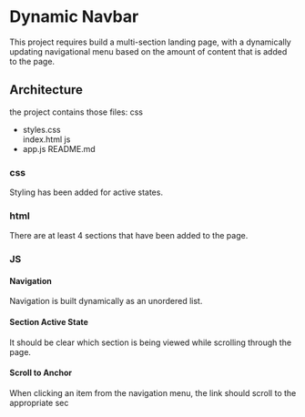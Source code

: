 # Dynamic Navbar

This project requires build a multi-section landing page, with a dynamically updating navigational menu based on the amount of content that is added to the page.

## Architecture

the project contains those files:
css

- styles.css  
  index.html
  js
- app.js
  README.md

### css

Styling has been added for active states.

### html

There are at least 4 sections that have been added to the page.

### JS

#### Navigation

Navigation is built dynamically as an unordered list.

#### Section Active State

It should be clear which section is being viewed while scrolling through the page.

#### Scroll to Anchor

When clicking an item from the navigation menu, the link should scroll to the appropriate sec
